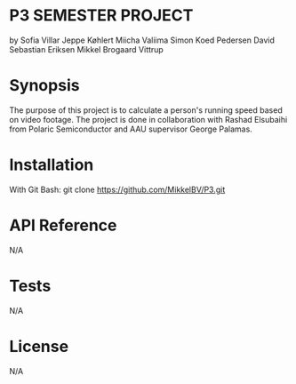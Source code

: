 # P3 SEMESTER PROJECT
by
Sofia Villar
Jeppe Køhlert
Miicha Valiima
Simon Koed Pedersen
David Sebastian Eriksen
Mikkel Brogaard Vittrup

# Synopsis
The purpose of this project is to calculate a person's running speed based on video footage. The project is done in collaboration with Rashad Elsubaihi from Polaric Semiconductor and AAU supervisor George Palamas.

# Installation
With Git Bash:
    git clone https://github.com/MikkelBV/P3.git

# API Reference
N/A 

# Tests
N/A

# License
N/A